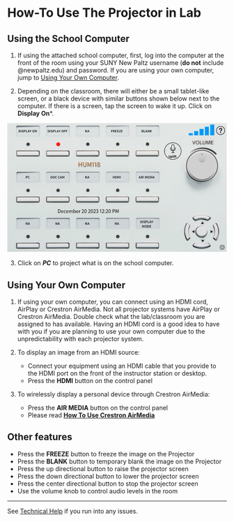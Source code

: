 # How-To Use The Projector in Lab

## Using the School Computer

1. If using the attached school computer, first, log into the computer at the front of the room using your SUNY New Paltz username (**do not** include @newpaltz.edu) and password. If you are using your own computer, jump to [Using Your Own Computer](#using-your-own-computer).

2. Depending on the classroom, there will either be a small tablet-like screen, or a black device with similar buttons shown below next to the computer. If there is a screen, tap the screen to wake it up. Click on **Display On***.

![projector tablet screen](/images/projector_screen.png)

3. Click on ***PC*** to project what is on the school computer.
## Using Your Own Computer

1. If using your own computer, you can connect using  an HDMI cord, AirPlay or Crestron AirMedia. Not all projector systems have AirPlay or Crestron AirMedia. Double check what the lab/classroom you are assigned to has available. Having an HDMI cord is a good idea to have with you if you are planning to use your own computer due to the unpredictability with each projector system.

2. To display an image from an HDMI source:
	- Connect your equipment using an HDMI cable that you provide to the HDMI port on the front of the instructor station or desktop.
	- Press the **HDMI** button on the control panel

3. To wirelessly display a personal device through Crestron AirMedia:
	- Press the **AIR MEDIA** button on the control panel
	- Please read **[How To Use Crestron AirMedia](https://newpaltz.teamdynamix.com/TDClient/KB/ArticleDet?ID=32528)**


## Other features

- Press the **FREEZE** button to freeze the image on the Projector
- Press the **BLANK** button to temporary blank the image on the Projector
- Press the up directional button to raise the projector screen
- Press the down directional button to lower the projector screen
- Press the center directional button to stop the projector screen
- Use the volume knob to control audio levels in the room
---
See [Technical Help](../../2%20Tools%20and%20Access/Technical%20Help.md) if you run into any issues. 